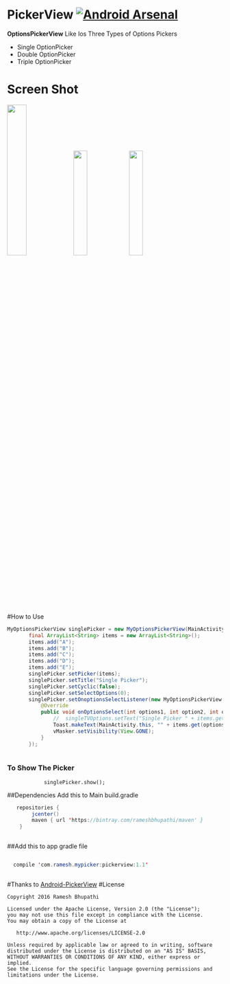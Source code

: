 # PickerView [![Android Arsenal](https://img.shields.io/badge/Android%20Arsenal-PickerView-green.svg?style=true)](https://android-arsenal.com/details/1/4399)
**OptionsPickerView** Like Ios
Three Types of Options Pickers 
- Single OptionPicker
- Double OptionPicker
- Triple OptionPicker

# Screen Shot
<img src="device-2016-09-23-083825.png" width="30%"/> <img src="two%20options.png" width="25%"/>     <img src="device-2016-09-23-084005.png" width="25%"/>


  

#How to Use
 ```java
MyOptionsPickerView singlePicker = new MyOptionsPickerView(MainActivity.this);
        final ArrayList<String> items = new ArrayList<String>();
        items.add("A");
        items.add("B");
        items.add("C");
        items.add("D");
        items.add("E");
        singlePicker.setPicker(items);
        singlePicker.setTitle("Single Picker");
        singlePicker.setCyclic(false);
        singlePicker.setSelectOptions(0);
        singlePicker.setOnoptionsSelectListener(new MyOptionsPickerView.OnOptionsSelectListener() {
            @Override
            public void onOptionsSelect(int options1, int option2, int options3) {
                //  singleTVOptions.setText("Single Picker " + items.get(options1));
                Toast.makeText(MainActivity.this, "" + items.get(options1), Toast.LENGTH_SHORT).show();
                vMasker.setVisibility(View.GONE);
            }
        });
      
```
### To Show The Picker
                singlePicker.show();
##Dependencies
Add this to Main build.gradle
```java
   repositories {
        jcenter()
        maven { url 'https://bintray.com/rameshbhupathi/maven' }
    }
    
```
    
##Add this to app gradle file
```java 

  compile 'com.ramesh.mypicker:pickerview:1.1'
  
```


#Thanks to
[Android-PickerView](https://github.com/saiwu-bigkoo/Android-PickerView) 
#License

    Copyright 2016 Ramesh Bhupathi

    Licensed under the Apache License, Version 2.0 (the "License");
    you may not use this file except in compliance with the License.
    You may obtain a copy of the License at

       http://www.apache.org/licenses/LICENSE-2.0

    Unless required by applicable law or agreed to in writing, software
    distributed under the License is distributed on an "AS IS" BASIS,
    WITHOUT WARRANTIES OR CONDITIONS OF ANY KIND, either express or implied.
    See the License for the specific language governing permissions and
    limitations under the License.
